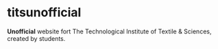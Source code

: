 # titsunofficial

**Unofficial** website fort The Technological Institute of Textile & Sciences, created by students.
